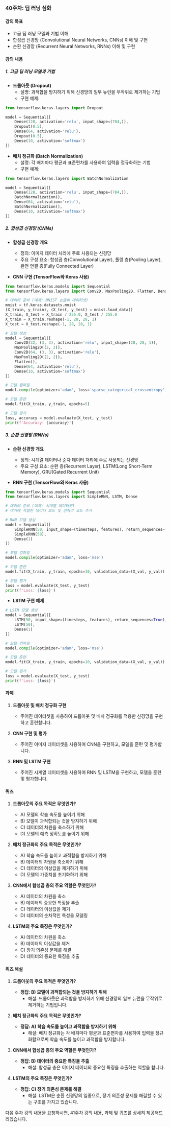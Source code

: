 ### 40주차: 딥 러닝 심화

#### 강의 목표
- 고급 딥 러닝 모델과 기법 이해
- 합성곱 신경망 (Convolutional Neural Networks, CNNs) 이해 및 구현
- 순환 신경망 (Recurrent Neural Networks, RNNs) 이해 및 구현

#### 강의 내용

##### 1. 고급 딥 러닝 모델과 기법
- **드롭아웃 (Dropout)**
  - 설명: 과적합을 방지하기 위해 신경망의 일부 뉴런을 무작위로 제거하는 기법
  - 구현 예제:

```python
from tensorflow.keras.layers import Dropout

model = Sequential([
    Dense(128, activation='relu', input_shape=(784,)),
    Dropout(0.5),
    Dense(64, activation='relu'),
    Dropout(0.5),
    Dense(10, activation='softmax')
])
```

- **배치 정규화 (Batch Normalization)**
  - 설명: 각 배치마다 평균과 표준편차를 사용하여 입력을 정규화하는 기법
  - 구현 예제:

```python
from tensorflow.keras.layers import BatchNormalization

model = Sequential([
    Dense(128, activation='relu', input_shape=(784,)),
    BatchNormalization(),
    Dense(64, activation='relu'),
    BatchNormalization(),
    Dense(10, activation='softmax')
])
```

##### 2. 합성곱 신경망 (CNNs)
- **합성곱 신경망 개요**
  - 정의: 이미지 데이터 처리에 주로 사용되는 신경망
  - 주요 구성 요소: 합성곱 층(Convolutional Layer), 풀링 층(Pooling Layer), 완전 연결 층(Fully Connected Layer)

- **CNN 구현 (TensorFlow와 Keras 사용)**

```python
from tensorflow.keras.models import Sequential
from tensorflow.keras.layers import Conv2D, MaxPooling2D, Flatten, Dense

# 데이터 준비 (예제: MNIST 손글씨 데이터셋)
mnist = tf.keras.datasets.mnist
(X_train, y_train), (X_test, y_test) = mnist.load_data()
X_train, X_test = X_train / 255.0, X_test / 255.0
X_train = X_train.reshape(-1, 28, 28, 1)
X_test = X_test.reshape(-1, 28, 28, 1)

# 모델 생성
model = Sequential([
    Conv2D(32, (3, 3), activation='relu', input_shape=(28, 28, 1)),
    MaxPooling2D((2, 2)),
    Conv2D(64, (3, 3), activation='relu'),
    MaxPooling2D((2, 2)),
    Flatten(),
    Dense(64, activation='relu'),
    Dense(10, activation='softmax')
])

# 모델 컴파일
model.compile(optimizer='adam', loss='sparse_categorical_crossentropy', metrics=['accuracy'])

# 모델 훈련
model.fit(X_train, y_train, epochs=5)

# 모델 평가
loss, accuracy = model.evaluate(X_test, y_test)
print(f'Accuracy: {accuracy}')
```

##### 3. 순환 신경망 (RNNs)
- **순환 신경망 개요**
  - 정의: 시계열 데이터나 순차 데이터 처리에 주로 사용되는 신경망
  - 주요 구성 요소: 순환 층(Recurrent Layer), LSTM(Long Short-Term Memory), GRU(Gated Recurrent Unit)

- **RNN 구현 (TensorFlow와 Keras 사용)**

```python
from tensorflow.keras.models import Sequential
from tensorflow.keras.layers import SimpleRNN, LSTM, Dense

# 데이터 준비 (예제: 시계열 데이터셋)
# 여기에 적절한 데이터 로드 및 전처리 코드 추가

# RNN 모델 생성
model = Sequential([
    SimpleRNN(50, input_shape=(timesteps, features), return_sequences=True),
    SimpleRNN(50),
    Dense(1)
])

# 모델 컴파일
model.compile(optimizer='adam', loss='mse')

# 모델 훈련
model.fit(X_train, y_train, epochs=10, validation_data=(X_val, y_val))

# 모델 평가
loss = model.evaluate(X_test, y_test)
print(f'Loss: {loss}')
```

- **LSTM 구현 예제**

```python
# LSTM 모델 생성
model = Sequential([
    LSTM(50, input_shape=(timesteps, features), return_sequences=True),
    LSTM(50),
    Dense(1)
])

# 모델 컴파일
model.compile(optimizer='adam', loss='mse')

# 모델 훈련
model.fit(X_train, y_train, epochs=10, validation_data=(X_val, y_val))

# 모델 평가
loss = model.evaluate(X_test, y_test)
print(f'Loss: {loss}')
```

#### 과제

1. **드롭아웃 및 배치 정규화 구현**
   - 주어진 데이터셋을 사용하여 드롭아웃 및 배치 정규화를 적용한 신경망을 구현하고 훈련합니다.

2. **CNN 구현 및 평가**
   - 주어진 이미지 데이터셋을 사용하여 CNN을 구현하고, 모델을 훈련 및 평가합니다.

3. **RNN 및 LSTM 구현**
   - 주어진 시계열 데이터셋을 사용하여 RNN 및 LSTM을 구현하고, 모델을 훈련 및 평가합니다.

#### 퀴즈

1. **드롭아웃의 주요 목적은 무엇인가?**
   - A) 모델의 학습 속도를 높이기 위해
   - B) 모델이 과적합되는 것을 방지하기 위해
   - C) 데이터의 차원을 축소하기 위해
   - D) 모델의 예측 정확도를 높이기 위해

2. **배치 정규화의 주요 목적은 무엇인가?**
   - A) 학습 속도를 높이고 과적합을 방지하기 위해
   - B) 데이터의 차원을 축소하기 위해
   - C) 데이터의 이상값을 제거하기 위해
   - D) 모델의 가중치를 초기화하기 위해

3. **CNN에서 합성곱 층의 주요 역할은 무엇인가?**
   - A) 데이터의 차원을 축소
   - B) 데이터의 중요한 특징을 추출
   - C) 데이터의 이상값을 제거
   - D) 데이터의 순차적인 특성을 모델링

4. **LSTM의 주요 특징은 무엇인가?**
   - A) 데이터의 차원을 축소
   - B) 데이터의 이상값을 제거
   - C) 장기 의존성 문제를 해결
   - D) 데이터의 중요한 특징을 추출

#### 퀴즈 해설

1. **드롭아웃의 주요 목적은 무엇인가?**
   - **정답: B) 모델이 과적합되는 것을 방지하기 위해**
     - 해설: 드롭아웃은 과적합을 방지하기 위해 신경망의 일부 뉴런을 무작위로 제거하는 기법입니다.

2. **배치 정규화의 주요 목적은 무엇인가?**
   - **정답: A) 학습 속도를 높이고 과적합을 방지하기 위해**
     - 해설: 배치 정규화는 각 배치마다 평균과 표준편차를 사용하여 입력을 정규화함으로써 학습 속도를 높이고 과적합을 방지합니다.

3. **CNN에서 합성곱 층의 주요 역할은 무엇인가?**
   - **정답: B) 데이터의 중요한 특징을 추출**
     - 해설: 합성곱 층은 이미지 데이터의 중요한 특징을 추출하는 역할을 합니다.

4. **LSTM의 주요 특징은 무엇인가?**
   - **정답: C) 장기 의존성 문제를 해결**
     - 해설: LSTM은 순환 신경망의 일종으로, 장기 의존성 문제를 해결할 수 있는 구조를 가지고 있습니다.

다음 주차 강의 내용을 요청하시면, 41주차 강의 내용, 과제 및 퀴즈를 상세히 제공해드리겠습니다.